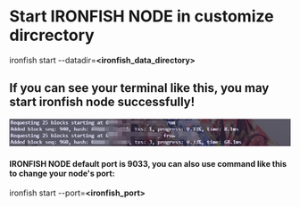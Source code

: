 # Start IRONFISH NODE in customize dircrectory

ironfish start --datadir=**<ironfish_data_directory>**

## If you can see your terminal like this, you may start ironfish node successfully!

![](https://github.com/IiVvYy-ivy/Iron-Fish-OM/blob/main/Images/start_node_success.png)

#### IRONFISH NODE default port is 9033, you can also use command like this to change your node's port:

ironfish start --port=**<ironfish_port>** 
